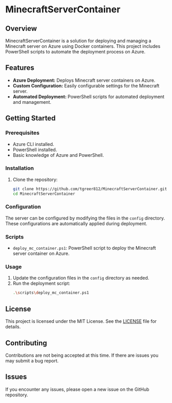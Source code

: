 # MinecraftServerContainer

## Overview
MinecraftServerContainer is a solution for deploying and managing a Minecraft server on Azure using Docker containers. This project includes PowerShell scripts to automate the deployment process on Azure.

## Features
- **Azure Deployment:** Deploys Minecraft server containers on Azure.
- **Custom Configuration:** Easily configurable settings for the Minecraft server.
- **Automated Deployment:** PowerShell scripts for automated deployment and management.

## Getting Started

### Prerequisites
- Azure CLI installed.
- PowerShell installed.
- Basic knowledge of Azure and PowerShell.

### Installation

1. Clone the repository:
   ```sh
   git clone https://github.com/tgreer812/MinecraftServerContainer.git
   cd MinecraftServerContainer
   ```

### Configuration
The server can be configured by modifying the files in the `config` directory. These configurations are automatically applied during deployment.

### Scripts
- `deploy_mc_container.ps1`: PowerShell script to deploy the Minecraft server container on Azure.

### Usage

1. Update the configuration files in the `config` directory as needed.
2. Run the deployment script:
   ```sh
   .\scripts\deploy_mc_container.ps1
   ```

## License
This project is licensed under the MIT License. See the [LICENSE](LICENSE) file for details.

## Contributing
Contributions are not being accepted at this time. If there are issues you may submit a bug report.

## Issues
If you encounter any issues, please open a new issue on the GitHub repository.
